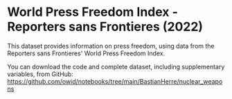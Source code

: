 # World Press Freedom Index - Reporters sans Frontieres (2022)

This dataset provides information on press freedom, using data from the Reporters sans Frontieres' World Press Freedom Index.

You can download the code and complete dataset, including supplementary variables, from GitHub: https://github.com/owid/notebooks/tree/main/BastianHerre/nuclear_weapons